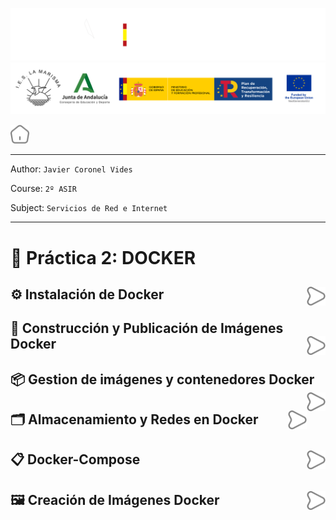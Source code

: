![](/.resGen/_bannerD.png#gh-dark-mode-only)
![](/.resGen/_bannerL.png#gh-light-mode-only)

<a href="/README.md"><img src="/.resGen/_home.svg" width="30"></a>

---

Author: `Javier Coronel Vides`

Course: `2º ASIR`

Subject: `Servicios de Red e Internet`

---

# 🐳 Práctica 2: DOCKER

## ⚙️ Instalación de Docker <a href="1/readme.md"><img src="/.resGen/_arrow.svg" width="30" align="right"></a>

## 🔨 Construcción y Publicación de Imágenes Docker<a href="2/readme.md"><img src="/.resGen/_arrow.svg" width="30" align="right"></a>

## 📦 Gestion de imágenes y contenedores Docker<a href="3/readme.md"><img src="/.resGen/_arrow.svg" width="30" align="right"></a>

## 🗂️ Almacenamiento y Redes en Docker<a href="4/readme.md"><img src="/.resGen/_arrow.svg" width="30" align="right"></a>

## 📋 Docker-Compose<a href="5/readme.md"><img src="/.resGen/_arrow.svg" width="30" align="right"></a>

## 🖼️ Creación de Imágenes Docker<a href="6/readme.md"><img src="/.resGen/_arrow.svg" width="30" align="right"></a>